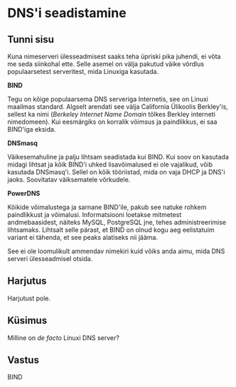 # DNS'i seadistamine

## Tunni sisu

Kuna nimeserveri ülesseadmisest saaks teha üpriski pika juhendi, ei võta me seda siinkohal ette. Selle asemel on välja pakutud väike võrdlus populaarsetest serveritest, mida Linuxiga kasutada.

<b>BIND</b>

Tegu on kõige populaarsema DNS serveriga Internetis, see on Linuxi maailmas standard. Algselt arendati see välja California Ülikoolis Berkley'is, sellest ka nimi (*Berkeley Internet Name Domain* tõlkes Berkley interneti nimedomeen). Kui eesmärgiks on korralik võimsus ja paindlikkus, ei saa BIND'iga eksida.

<b>DNSmasq</b>

Väikesemahuline ja palju lihtsam seadistada kui BIND. Kui soov on kasutada midagi lihtsat ja kõik BIND'i uhked lisavõimalused ei ole vajalikud, võib kasutada DNSmasq'i. Sellel on kõik tööriistad, mida on vaja DHCP ja DNS'i jaoks. Soovitatav väiksematele võrkudele.

<b>PowerDNS</b>

Kõikide võimalustega ja sarnane BIND'ile, pakub see natuke rohkem paindlikkust ja võimalusi. Informatsiooni loetakse mitmetest andmebaasidest, näiteks MySQL, PostgreSQL jne, tehes administreerimise lihtsamaks. Lihtsalt selle pärast, et BIND on olnud kogu aeg eelistatuim variant ei tähenda, et see peaks alatiseks nii jääma.

See ei ole loomulikult ammendav nimekiri kuid võiks anda aimu, mida DNS serveri ülesseadmisel otsida.

## Harjutus

Harjutust pole.

## Küsimus

Milline on *de facto* Linuxi DNS server?

## Vastus

BIND
